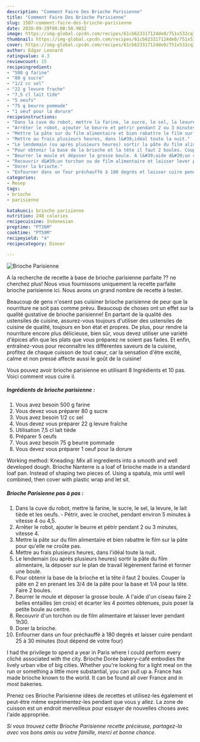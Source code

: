 ```yaml
---
description: "Comment Faire Des Brioche Parisienne"
title: "Comment Faire Des Brioche Parisienne"
slug: 1507-comment-faire-des-brioche-parisienne
date: 2020-09-29T08:08:50.903Z
image: https://img-global.cpcdn.com/recipes/61cb623317124de0/751x532cq70/brioche-parisienne-photo-principale-de-la-recette.jpg
thumbnail: https://img-global.cpcdn.com/recipes/61cb623317124de0/751x532cq70/brioche-parisienne-photo-principale-de-la-recette.jpg
cover: https://img-global.cpcdn.com/recipes/61cb623317124de0/751x532cq70/brioche-parisienne-photo-principale-de-la-recette.jpg
author: Edgar Leonard
ratingvalue: 4.3
reviewcount: 15
recipeingredient:
- "500 g farine"
- "80 g sucre"
- "1/2 cc sel"
- "22 g levure frache"
- "7,5 cl lait tide"
- "5 oeufs"
- "75 g beurre pommade"
- "1 oeuf pour la dorure"
recipeinstructions:
- "Dans la cuve du robot, mettre la farine, le sucre, le sel, la levure, le lait tiède et les oeufs. Pétrir, avec le crochet, pendant environ 5 minutes à vitesse 4 ou 4,5."
- "Arrêter le robot, ajouter le beurre et pétrir pendant 2 ou 3 minutes, vitesse 4."
- "Mettre la pâte sur du film alimentaire et bien rabattre le film sur la pâte pour qu&#39;elle ne croûte pas."
- "Mettre au frais plusieurs heures, dans l&#39;idéal toute la nuit."
- "Le lendemain (ou après plusieurs heures) sortir la pâte du film alimentaire, la déposer sur le plan de travail légèrement fariné et former une boule."
- "Pour obtenir la base de la brioche et la tête il faut 2 boules. Couper la pâte en 2 en prenant les 3/4 de la pâte pour la base et 1/4 pour la tête. Faire 2 boules."
- "Beurrer le moule et déposer la grosse boule. A l&#39;aide d&#39;un ciseau faire 2 belles entailles (en croix) et écarter les 4 pointes obtenues, puis poser la petite boule au centre."
- "Recouvrir d&#39;un torchon ou de film alimentaire et laisser lever pendant 1h30."
- "Dorer la brioche."
- "Enfourner dans un four préchauffé à 180 degrés et laisser cuire pendant 25 à 30 minutes (tout dépend de votre four)"
categories:
- Resep
tags:
- brioche
- parisienne

katakunci: brioche parisienne 
nutrition: 248 calories
recipecuisine: Indonesian
preptime: "PT36M"
cooktime: "PT59M"
recipeyield: "4"
recipecategory: Dinner

---
```



![Brioche Parisienne](https://img-global.cpcdn.com/recipes/61cb623317124de0/751x532cq70/brioche-parisienne-photo-principale-de-la-recette.jpg)

A la recherche de recette à base de brioche parisienne parfaite ?? ne cherchez plus! Nous vous fournissons uniquement la recette parfaite brioche parisienne ici. Nous avons un grand nombre de recette à tester.

Beaucoup de gens n'osent pas cuisiner brioche parisienne de peur que la nourriture ne soit pas comme prévu. Beaucoup de choses ont un effet sur la qualité gustative de brioche parisienne! En partant de la qualité des ustensiles de cuisine, assurez-vous toujours d'utiliser des ustensiles de cuisine de qualité, toujours en bon état et propres. De plus, pour rendre la nourriture encore plus délicieuse, bien sûr, vous devez utiliser une variété d'épices afin que les plats que vous préparez ne soient pas fades. Et enfin, entraînez-vous pour reconnaître les différentes saveurs de la cuisine, profitez de chaque cuisson de tout cœur, car la sensation d'être excité, calme et non pressé affecte aussi le goût de la cuisine!

<!--inarticleads1-->

Vous pouvez avoir brioche parisienne en utilisant 8 Ingrédients et 10 pas. Voici comment vous cuire il.

##### Ingrédients de brioche parisienne :

1. Vous avez besoin 500 g farine
1. Vous devez vous préparer 80 g sucre
1. Vous avez besoin 1/2 cc sel
1. Vous devez vous préparer 22 g levure fraîche
1. Utilisation 7,5 cl lait tiède
1. Préparer 5 oeufs
1. Vous avez besoin 75 g beurre pommade
1. Vous devez vous préparer 1 oeuf pour la dorure


Working method: Kneading: Mix all ingredients into a smooth and well developed dough. Brioche Nanterre is a loaf of brioche made in a standard loaf pan. Instead of shaping two pieces of. Using a spatula, mix until well combined, then cover with plastic wrap and let sit. 

<!--inarticleads2-->

##### Brioche Parisienne pas à pas :

1. Dans la cuve du robot, mettre la farine, le sucre, le sel, la levure, le lait tiède et les oeufs. - Pétrir, avec le crochet, pendant environ 5 minutes à vitesse 4 ou 4,5.
1. Arrêter le robot, ajouter le beurre et pétrir pendant 2 ou 3 minutes, vitesse 4.
1. Mettre la pâte sur du film alimentaire et bien rabattre le film sur la pâte pour qu&#39;elle ne croûte pas.
1. Mettre au frais plusieurs heures, dans l&#39;idéal toute la nuit.
1. Le lendemain (ou après plusieurs heures) sortir la pâte du film alimentaire, la déposer sur le plan de travail légèrement fariné et former une boule.
1. Pour obtenir la base de la brioche et la tête il faut 2 boules. Couper la pâte en 2 en prenant les 3/4 de la pâte pour la base et 1/4 pour la tête. Faire 2 boules.
1. Beurrer le moule et déposer la grosse boule. A l&#39;aide d&#39;un ciseau faire 2 belles entailles (en croix) et écarter les 4 pointes obtenues, puis poser la petite boule au centre.
1. Recouvrir d&#39;un torchon ou de film alimentaire et laisser lever pendant 1h30.
1. Dorer la brioche.
1. Enfourner dans un four préchauffé à 180 degrés et laisser cuire pendant 25 à 30 minutes (tout dépend de votre four)


I had the privilege to spend a year in Paris where I could perform every cliché associated with the city. Brioche Dorée bakery-café embodies the lively urban vibe of big cities. Whether you&#39;re looking for a light meal on the run or something a little more substantial, you can pull up a. France has made brioche known to the world. It can be found all over France and in most bakeries. 

<!--inarticleads1-->

<p>
Prenez ces Brioche Parisienne idées de recettes et utilisez-les également et peut-être même expérimentez-les pendant que vous y allez. La zone de cuisson est un endroit merveilleux pour essayer de nouvelles choses avec l'aide appropriée.
</p>

<p>
<i>Si vous trouvez cette Brioche Parisienne recette précieuse, partagez-la avec vos bons amis ou votre famille, merci et bonne chance.</i>
</p>

